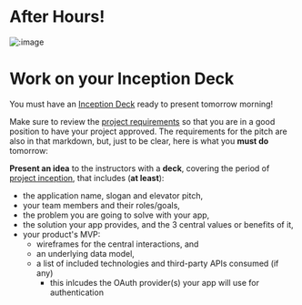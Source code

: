 # After Hours!

![:image](http://www.mixcrate.com/img/ugc/covers/1/0/10311513_l.jpg?v=219201637)

# Work on your Inception Deck

You must have an [Inception Deck](../../../projects/project3/inception_deck) ready to present tomorrow morning!

Make sure to review the [project requirements](../../../projects/project3/readme.md) so that you are in a good position to have your project approved. The requirements for the pitch are also in that markdown, but, just to be clear, here is what you **must do** tomorrow:

**Present an idea** to the instructors with a **deck**,
  covering the period of [project inception](https://blog.pivotal.io/labs/labs/agile-inception_knowing-what-to-build-and-where-to-start), that includes 
  (**at least**):
  
  - the application name, slogan and elevator pitch,
  - your team members and their roles/goals,
  - the problem you are going to solve with your app,
  - the solution your app provides, and the 3 central values or benefits of it,
  - your product's MVP:
    - wireframes for the central interactions, and
    - an underlying data model,
    - a list of included technologies and third-party APIs consumed (if any)
      - this inlcudes the OAuth provider(s) your app will use for authentication